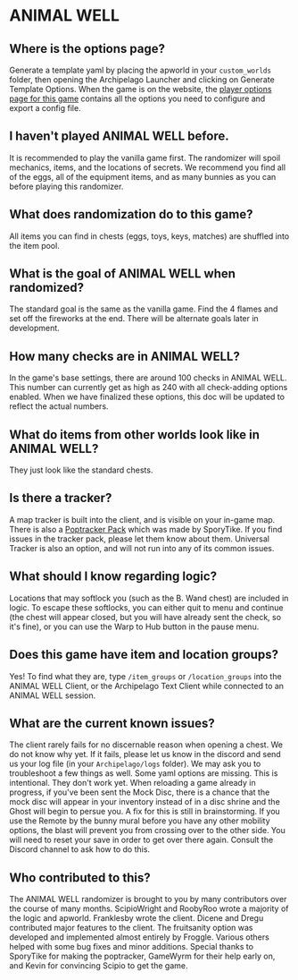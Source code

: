 # ANIMAL WELL

## Where is the options page?
Generate a template yaml by placing the apworld in your `custom_worlds` folder, then opening the Archipelago Launcher and clicking on Generate Template Options.
When the game is on the website,
the [player options page for this game](../player-options) contains all the options you need to configure and export a config file.

## I haven't played ANIMAL WELL before.
It is recommended to play the vanilla game first. The randomizer will spoil mechanics, items, and the locations of secrets.
We recommend you find all of the eggs, all of the equipment items, and as many bunnies as you can before playing this randomizer.

## What does randomization do to this game?
All items you can find in chests (eggs, toys, keys, matches) are shuffled into the item pool.

## What is the goal of ANIMAL WELL when randomized?
The standard goal is the same as the vanilla game. Find the 4 flames and set off the fireworks at the end.
There will be alternate goals later in development.

## How many checks are in ANIMAL WELL?
In the game's base settings, there are around 100 checks in ANIMAL WELL. This number can currently get as high as 240 with all check-adding options enabled.
When we have finalized these options, this doc will be updated to reflect the actual numbers.

## What do items from other worlds look like in ANIMAL WELL?
They just look like the standard chests.

## Is there a tracker?
A map tracker is built into the client, and is visible on your in-game map.
There is also a [Poptracker Pack](https://github.com/SporyTike/ANIMAL-WELL-AP-Tracker/releases/latest) which was made by SporyTike.
If you find issues in the tracker pack, please let them know about them.
Universal Tracker is also an option, and will not run into any of its common issues.

## What should I know regarding logic?
Locations that may softlock you (such as the B. Wand chest) are included in logic. To escape these softlocks, you can either quit to menu and continue (the chest will appear closed, but you will have already sent the check, so it's fine), or you can use the Warp to Hub button in the pause menu.

## Does this game have item and location groups?
Yes! To find what they are, type `/item_groups` or `/location_groups` into the ANIMAL WELL Client, or the Archipelago Text Client while connected to an ANIMAL WELL session.

## What are the current known issues?
The client rarely fails for no discernable reason when opening a chest. We do not know why yet. If it fails, please let us know in the discord and send us your log file (in your `Archipelago/logs` folder). We may ask you to troubleshoot a few things as well.
Some yaml options are missing. This is intentional. They don't work yet.
When reloading a game already in progress, if you've been sent the Mock Disc, there is a chance that the mock disc will appear in your inventory instead of in a disc shrine and the Ghost will begin to persue you. A fix for this is still in brainstorming.
If you use the Remote by the bunny mural before you have any other mobility options, the blast will prevent you from crossing over to the other side. You will need to reset your save in order to get over there again. Consult the Discord channel to ask how to do this.

## Who contributed to this?
The ANIMAL WELL randomizer is brought to you by many contributors over the course of many months.
ScipioWright and RoobyRoo wrote a majority of the logic and apworld.
Franklesby wrote the client. Dicene and Dregu contributed major features to the client.
The fruitsanity option was developed and implemented almost entirely by Froggle.
Various others helped with some bug fixes and minor additions.
Special thanks to SporyTike for making the poptracker, GameWyrm for their help early on, and Kevin for convincing Scipio to get the game.
